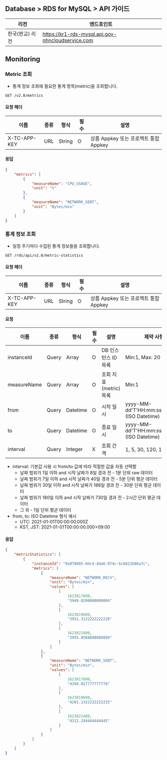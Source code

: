 ## Database > RDS for MySQL > API 가이드

| 리전        | 엔드포인트                                         |
|-----------|-----------------------------------------------|
| 한국(판교) 리전 | https://kr1-rds-mysql.api.gov-nhncloudservice.com |

## Monitoring

### Metric 조회

- 통계 정보 조회에 필요한 통계 항목(metric)을 조회합니다.

```http
GET /v2.0/metrics
```

#### 요청 헤더

| 이름           | 종류  | 형식     | 필수 | 설명                          |
|--------------|-----|--------|----|-----------------------------|
| X-TC-APP-KEY | URL | String | O  | 상품 Appkey 또는 프로젝트 통합 Appkey |

#### 응답

```json
{
    "metrics": [
        {
            "measureName": "CPU_USAGE",
            "unit": "%"
        },
        {
            "measureName": "NETWORK_SENT",
            "unit": "Bytes/min"
        }
    ]
}
```

### 통계 정보 조회

- 일정 주기마다 수집된 통계 정보들을 조회합니다.

```http
GET /rds/api/v2.0/metric-statistics
```

#### 요청 헤더

| 이름           | 종류  | 형식     | 필수 | 설명                          |
|--------------|-----|--------|----|-----------------------------|
| X-TC-APP-KEY | URL | String | O  | 상품 Appkey 또는 프로젝트 통합 Appkey |

#### 요청

| 이름          | 종류    | 형식       | 필수 | 설명               | 제약 사항                                       |
|-------------|-------|----------|----|------------------|---------------------------------------------|
| instanceId  | Query | Array    | O  | DB 인스턴스 ID 목록    | Min:1, Max: 20                              |
| measureName | Query | Array    | O  | 조회 지표(metric) 목록 | Min:1                                       |
| from        | Query | Datetime | O  | 시작 일시            | yyyy-MM-dd'T'HH:mm:ss.SSSXXX (ISO Datetime) |
| to          | Query | Datetime | O  | 종료 일시            | yyyy-MM-dd'T'HH:mm:ss.SSSXXX (ISO Datetime) |
| interval    | Query | Integer  | X  | 조회 간격            | 1, 5, 30, 120, 1440 (분)                     |

- interval: 기본값 사용 시 from/to 값에 따라 적절한 값을 자동 선택함
    - 날짜 범위가 1일 이하 and 시작 날짜가 8일 경과 전 - 1분 단위 raw 데이터
    - 날짜 범위가 7일 이하 and 시작 날짜가 40일 경과 전 - 5분 단위 평균 데이터
    - 날짜 범위가 30일 이하 and 시작 날짜가 186일 경과 전 - 30분 단위 평균 데이터
    - 날짜 범위가 180일 이하 and 시작 날짜가 730일 경과 전 - 2시간 단위 평균 데이터
    - 그 외 - 1일 단위 평균 데이터
- from, to: ISO Datetime 형식 예시
    - UTC: 2021-01-01T00:00:00.000Z
    - KST, JST: 2021-01-01T00:00:00.000+09:00

#### 응답

```json
{
    "metricStatistics": [
        {
            "instanceId": "9a978085-0dc4-4da6-974c-bc6822b06a7c",
            "metrics": [
                {
                    "measureName": "NETWORK_RECV",
                    "unit": "Bytes/min",
                    "values": [
                        [
                            1623817800,
                            "3949.0200000000004"
                        ],
                        [
                            1623819600,
                            "3951.3122222222228"
                        ],
                        [
                            1623821400,
                            "3955.8588888888894"
                        ]
                    ]
                },
                {
                    "measureName": "NETWORK_SENT",
                    "unit": "Bytes/min",
                    "values": [
                        [
                            1623817800,
                            "4356.027777777778"
                        ],
                        [
                            1623819600,
                            "4261.1322222222225"
                        ],
                        [
                            1623821400,
                            "4312.244444444445"
                        ]
                    ]
                }
            ]
        }
    ]
}
```
